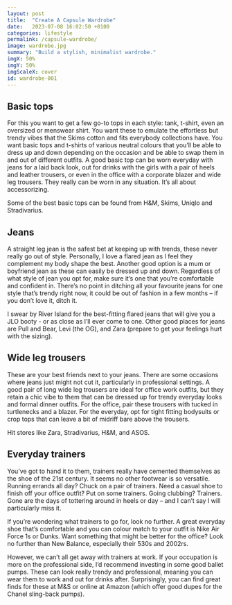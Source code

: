 ```yaml
---
layout: post
title:  "Create A Capsule Wardrobe"
date:   2023-07-08 16:02:50 +0100
categories: lifestyle
permalink: /capsule-wardrobe/
image: wardrobe.jpg
summary: "Build a stylish, minimalist wardrobe."
imgX: 50%
imgY: 50%
imgScaleX: cover
id: wardrobe-001
---
```


## Basic tops
For this you want to get a few go-to tops in each style: tank, t-shirt, even an oversized or menswear shirt. You want these to emulate the effortless but trendy vibes that the Skims cotton and fits everybody collections have. You want basic tops and t-shirts of various neutral colours that you’ll be able to dress up and down depending on the occasion and be able to swap them in and out of different outfits. A good basic top can be worn everyday with jeans for a laid back look, out for drinks with the girls with a pair of heels and leather trousers, or even in the office with a corporate blazer and wide leg trousers. They really can be worn in any situation. It’s all about accessorizing. 

Some of the best basic tops can be found from H&M, Skims, Uniqlo and Stradivarius. 

## Jeans 
A straight leg jean is the safest bet at keeping up with trends, these never really go out of style. Personally, I love a flared jean as I feel they complement my body shape the best. Another good option is a mum or boyfriend jean as these can easily be dressed up and down. Regardless of what style of jean you opt for, make sure it’s one that you’re comfortable and confident in. There’s no point in ditching all your favourite jeans for one style that’s trendy right now, it could be out of fashion in a few months – if you don’t love it, ditch it. 

I swear by River Island for the best-fitting flared jeans that will give you a JLO booty - or as close as I’ll ever come to one. Other good places for jeans are Pull and Bear, Levi (the OG), and Zara (prepare to get your feelings hurt with the sizing).

## Wide leg trousers 
These are your best friends next to your jeans. There are some occasions where jeans just might not cut it, particularly in professional settings. A good pair of long wide leg trousers are ideal for office work outfits, but they retain a chic vibe to them that can be dressed up for trendy everyday looks and formal dinner outfits. For the office, pair these trousers with tucked in turtlenecks and a blazer. For the everyday, opt for tight fitting bodysuits or crop tops that can leave a bit of midriff bare above the trousers. 

Hit stores like Zara, Stradivarius, H&M, and ASOS.

## Everyday trainers 
You’ve got to hand it to them, trainers really have cemented themselves as the shoe of the 21st century. It seems no other footwear is so versatile. Running errands all day? Chuck on a pair of trainers. Need a casual shoe to finish off your office outfit? Put on some trainers. Going clubbing? Trainers. Gone are the days of tottering around in heels or day – and I can’t say I will particularly miss it. 

If you’re wondering what trainers to go for, look no further. A great everyday shoe that’s comfortable and you can colour match to your outfit is Nike Air Force 1s or Dunks. Want something that might be better for the office? Look no further than New Balance, especially their 530s and 2002rs. 

However, we can’t all get away with trainers at work. If your occupation is more on the professional side, I’d recommend investing in some good ballet pumps. These can look really trendy and professional, meaning you can wear them to work and out for drinks after. Surprisingly, you can find great finds for these at M&S or online at Amazon (which offer good dupes for the Chanel sling-back pumps). 
